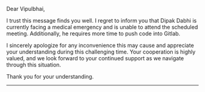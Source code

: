 Dear Vipulbhai,

I trust this message finds you well. I regret to inform you that Dipak Dabhi is currently facing a medical emergency and is unable to attend the scheduled meeting. Additionally, he requires more time to push code into Gitlab.

I sincerely apologize for any inconvenience this may cause and appreciate your understanding during this challenging time. Your cooperation is highly valued, and we look forward to your continued support as we navigate through this situation.

Thank you for your understanding.

---
